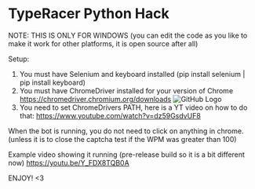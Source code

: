 # TypeRacer Python Hack

NOTE: THIS IS ONLY FOR WINDOWS
(you can edit the code as you like to make it work for other platforms, it is open source after all)

Setup:
1. You must have Selenium and keyboard installed (pip install selenium | pip install keyboard) 
2. You must have ChromeDriver installed for your version of Chrome https://chromedriver.chromium.org/downloads
![GitHub Logo](file:///C:/Users/h4wk8/Pictures/Screenshot%202020-11-07%20024054.png)
3. You need to set ChromeDrivers PATH, here is a YT video on how to do that: https://www.youtube.com/watch?v=dz59GsdvUF8

When the bot is running, you do not need to click on anything in chrome. (unless it is to close the captcha test if the WPM was greater than 100)

Example video showing it running (pre-release build so it is a bit different now)
https://youtu.be/Y_FDX8TQB0A

ENJOY! <3
